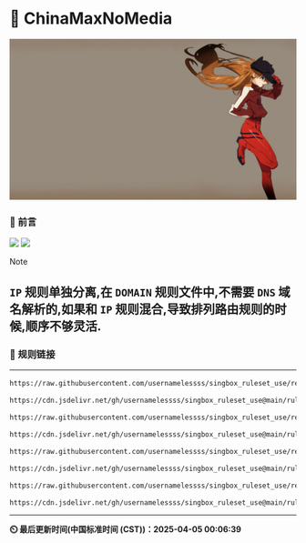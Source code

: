 
# 🧸 ChinaMaxNoMedia
![](https://raw.githubusercontent.com/usernamelessss/picture-bed/main/images/202504042256831.jpg)
### 📣 前言
![](https://shields.io/badge/-移除重复规则-ff69b4) ![](https://shields.io/badge/-IP&nbsp;规则单独存放不与&nbsp;DOMAIN&nbsp;等混合-green)
> [!NOTE]
**`IP` 规则单独分离,在 `DOMAIN` 规则文件中,不需要 `DNS` 域名解析的,如果和 `IP` 规则混合,导致排列路由规则的时候,顺序不够灵活.**
---

###  🔗 规则链接
---

```url
https://raw.githubusercontent.com/usernamelessss/singbox_ruleset_use/refs/heads/main/rule/ChinaMaxNoMedia/ChinaMaxNoMedia_IP.json
```

```url
https://cdn.jsdelivr.net/gh/usernamelessss/singbox_ruleset_use@main/rule/ChinaMaxNoMedia/ChinaMaxNoMedia_IP.json
```

```url
https://raw.githubusercontent.com/usernamelessss/singbox_ruleset_use/refs/heads/main/rule/ChinaMaxNoMedia/ChinaMaxNoMedia_IP.srs
```

```url
https://cdn.jsdelivr.net/gh/usernamelessss/singbox_ruleset_use@main/rule/ChinaMaxNoMedia/ChinaMaxNoMedia_IP.srs
```

```url
https://raw.githubusercontent.com/usernamelessss/singbox_ruleset_use/refs/heads/main/rule/ChinaMaxNoMedia/ChinaMaxNoMedia_No_IP.json
```

```url
https://cdn.jsdelivr.net/gh/usernamelessss/singbox_ruleset_use@main/rule/ChinaMaxNoMedia/ChinaMaxNoMedia_No_IP.json
```

```url
https://raw.githubusercontent.com/usernamelessss/singbox_ruleset_use/refs/heads/main/rule/ChinaMaxNoMedia/ChinaMaxNoMedia_No_IP.srs
```

```url
https://cdn.jsdelivr.net/gh/usernamelessss/singbox_ruleset_use@main/rule/ChinaMaxNoMedia/ChinaMaxNoMedia_No_IP.srs
```

---
**⏲️ 最后更新时间(中国标准时间 (CST))：2025-04-05 00:06:39**